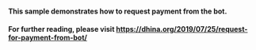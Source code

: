 #### This sample demonstrates how to request payment from the bot.

#### For further reading, please visit https://dhina.org/2019/07/25/request-for-payment-from-bot/


